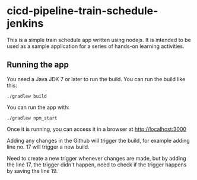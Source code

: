 # cicd-pipeline-train-schedule-jenkins

This is a simple train schedule app written using nodejs. It is intended to be used as a sample application for a series of hands-on learning activities.

## Running the app

You need a Java JDK 7 or later to run the build. You can run the build like this:

    ./gradlew build

You can run the app with:

    ./gradlew npm_start

Once it is running, you can access it in a browser at [http://localhost:3000](http://localhost:3000)

Adding any changes in the Github will trigger the build, for example adding line no. 17 will trigger a new build.

Need to create a new trigger whenever changes are made, but by adding the line 17, the trigger didn't happen, need to check if the trigger happens by saving the line 19.
